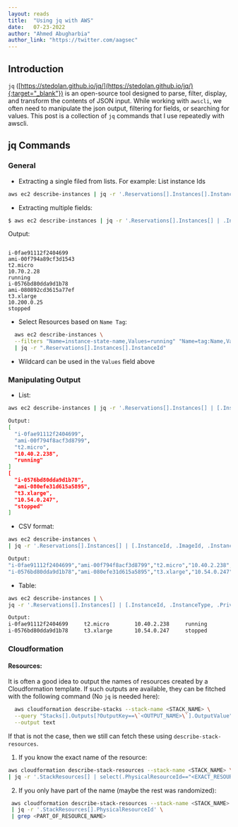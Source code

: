 ```yaml
---
layout: reads
title:  "Using jq with AWS"
date:   07-23-2022
author: "Ahmed Abugharbia"
author_link: "https://twitter.com/aagsec"
---
```


## Introduction
 `jq` ([https://stedolan.github.io/jq/](https://stedolan.github.io/jq/){:target="_blank"}) is an open-source tool designed to parse, filter, display, and transform the contents of JSON input. While working with `awscli`, we often need to manipulate the json output, filtering for fields, or searching for values. This post is a collection of `jq` commands that I use repeatedly with awscli. 

## jq Commands

### General

- Extracting a single filed from lists. For example: List instance Ids

```bash
aws ec2 describe-instances | jq -r '.Reservations[].Instances[].InstanceId'
```

- Extracting multiple fields:

```bash
$ aws ec2 describe-instances | jq -r '.Reservations[].Instances[] | .InstanceId, .ImageId, .InstanceType, .PrivateIpAddress, .State.Name'  
```

Output:
```1bash

i-0fae91112f2404699
ami-00f794a89cf3d1543
t2.micro
10.70.2.28
running
i-0576bd80dda9d1b78
ami-080892cd3615a77ef
t3.xlarge
10.200.0.25
stopped
```
- Select Resources based on `Name Tag`:

```bash
  aws ec2 describe-instances \
  --filters "Name=instance-state-name,Values=running" "Name=tag:Name,Values=<VALUES-WILDCARD-ALLOWED>" \
  | jq -r ".Reservations[].Instances[].InstanceId"
```
* Wildcard can be used in the `Values` field above

### Manipulating Output

- List:

```bash
aws ec2 describe-instances | jq -r '.Reservations[].Instances[] | [.InstanceId, .ImageId, .InstanceType, .PrivateIpAddress, .State.Name] '

Output:
[
  "i-0fae91112f2404699",
  "ami-00f794f8acf3d8799",
  "t2.micro",
  "10.40.2.238",
  "running"
]
[
  "i-0576bd80dda9d1b78",
  "ami-080efe31d615a5895",
  "t3.xlarge",
  "10.54.0.247",
  "stopped"
]
```


- CSV format:

```bash
aws ec2 describe-instances \
| jq -r '.Reservations[].Instances[] | [.InstanceId, .ImageId, .InstanceType, .PrivateIpAddress, .State.Name] | @csv'  

Output:
"i-0fae91112f2404699","ami-00f794f8acf3d8799","t2.micro","10.40.2.238","running"
"i-0576bd80dda9d1b78","ami-080efe31d615a5895","t3.xlarge","10.54.0.247","stopped"
```

- Table:

```bash
aws ec2 describe-instances | \
jq -r '.Reservations[].Instances[] | [.InstanceId, .InstanceType, .PrivateIpAddress, .State.Name] | @tsv' 

Output:
i-0fae91112f2404699     t2.micro        10.40.2.238     running
i-0576bd80dda9d1b78     t3.xlarge       10.54.0.247     stopped
```

### Cloudformation

#### Resources:

It is often a good idea to output the names of resources created by a Cloudformation template. If such outputs are available, they can be fitched with the following command (No `jq` is needed here):

```bash
  aws cloudformation describe-stacks --stack-name <STACK_NAME> \
  --query "Stacks[].Outputs[?OutputKey==\`<OUTPUT_NAME>\`].OutputValue" \
  --output text

```
If that is not the case, then we still can fetch these using `describe-stack-resources`.

1. If you know the exact name of the resource:

```bash
aws cloudformation describe-stack-resources --stack-name <STACK_NAME> \
| jq -r '.StackResources[] | select(.PhysicalResourceId=="<EXACT_RESOURCE_NAME>") | .PhysicalResourceId'
```

2. If you only have part of the name (maybe the rest was randomized):

```bash
 aws cloudformation describe-stack-resources --stack-name <STACK_NAME> \
 | jq -r '.StackResources[].PhysicalResourceId' \
 | grep <PART_OF_RESOURCE_NAME>
```